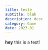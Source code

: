 ```yaml
---
title: teste
subtitle: blah
description: desc
category: Game
date: 2023-01
---
```



**hey** this is a test!